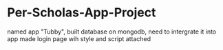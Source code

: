 # Per-Scholas-App-Project
named app "Tubby",
built database on mongodb, need to intergrate it into app
made login page wih style and script attached

